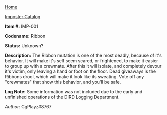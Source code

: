 [Home](../../index.md)

[Imposter Catalog](../Imp-log.md)

**Item #:** 
IMP-001

**Codename:** 
Ribbon

**Status:**
Unknown?

**Description:** 
The Ribbon mutation is one of the most deadly, because of it's behavior. It will make it's self seem scared, or frightened, to make it easier to group up with a crewmate. After this it will isolate, and completely devour it's victim, only leaving a hand or foot on the floor. Dead giveaways is the Ribbons drool, which will make it look like its sweating. Vote off any "crewmates" that show this behavior, and you'll be safe.

<!-- **Incident Log:**

[12/06/2043] -->

**Log Note:**
Some information was not included due to the early and unfinished operations of the DIRD Logging Department.

*Author:*
CgPlayz#8767